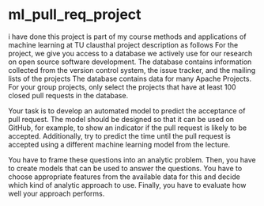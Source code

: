 # ml_pull_req_project
i have done this project is part of my course methods and applications of machine learning at TU clausthal
project description as follows
For the project, we give you access to a database we actively use for our research on open source software development. The database contains information collected from the version control system, the issue tracker, and the mailing lists of the projects
The database contains data for many Apache Projects. For your group projects, only select the projects that have at least 100 closed pull requests in the database.

Your task is to develop an automated model to predict the acceptance of pull request. The model should be designed so that it can be used on GitHub, for example, to show an indicator if the pull request is likely to be accepted. Additionally, try to predict the time until the pull request is accepted using a different machine learning model from the lecture.

You have to frame these questions into an analytic problem. Then, you have to create models that can be used to answer the questions. You have to choose appropriate features from the available data for this and decide which kind of analytic approach to use. Finally, you have to evaluate how well your approach performs.
